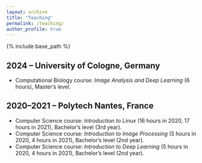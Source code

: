 ```yaml
---
layout: archive
title: "Teaching"
permalink: /teaching/
author_profile: true
---
```


{% include base_path %}

## 2024 – University of Cologne, Germany

* Computational Biology course: *Image Analysis and Deep Learning* (6 hours), Master’s level.

## 2020–2021 – Polytech Nantes, France

* Computer Science course: *Introduction to Linux* (16 hours in 2020, 17 hours in 2021), Bachelor’s level (3rd year).
* Computer Science course: *Introduction to Image Processing* (5 hours in 2020, 4 hours in 2021), Bachelor’s level (2nd year).
* Computer Science course: *Introduction to Deep Learning*  (5 hours in 2020, 4 hours in 2021), Bachelor’s level (2nd year).